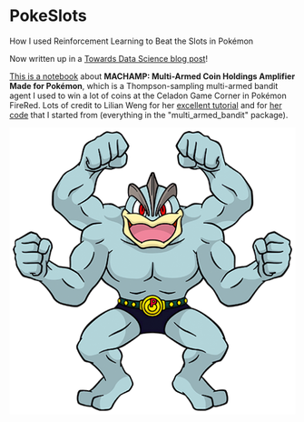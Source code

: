 # PokeSlots
How I used Reinforcement Learning to Beat the Slots in Pokémon

Now written up in a [Towards Data Science blog post](https://towardsdatascience.com/how-i-beat-the-slots-in-pok%C3%A9mon-using-reinforcement-learning-81502e9d6be7)!

[This is a notebook](https://github.com/drsaunders/PokeSlots/blob/main/PokeSlots.ipynb) about **MACHAMP: Multi-Armed Coin Holdings Amplifier Made for Pokémon**, which is a Thompson-sampling multi-armed bandit agent I used to win a lot of coins at the Celadon Game Corner in Pokémon FireRed. Lots of credit to Lilian Weng for her [excellent tutorial](https://lilianweng.github.io/lil-log/2018/01/23/the-multi-armed-bandit-problem-and-its-solutions.html) and for [her code](https://github.com/lilianweng/multi-armed-bandit) that I started from (everything in the "multi_armed_bandit" package). 

![](https://raw.githubusercontent.com/drsaunders/PokeSlots/38030cece46646c425a8e9fb04041d440b223f9e/machamp.png)
